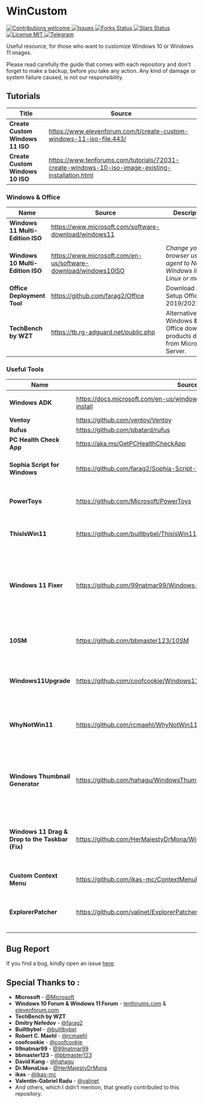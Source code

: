 # WinCustom
<p align="left">
  <!-- Contributions -->
  <a href="">
    <img src="https://img.shields.io/badge/contributions-welcome-orange.svg"
      alt="Contributions welcome" />
  </a>
 <!-- issues -->
  <a href="https://github.com/WinTenDev/WinNetMeter/issues">
    <img src="https://img.shields.io/github/issues/WinTenDev/WinCustom.svg"
      alt="Issues" />
  </a>
  <!-- Forks Status -->
  <a href="https://github.com/WinTenDev/WinNetMeter/network/members">
    <img src="https://img.shields.io/github/forks/WinTenDev/WinCustom.svg"
      alt="Forks Status" />
  </a>
  <!-- Stars Status -->
  <a href="https://github.com/WinTenDev/WinNetMeter/stargazers">
    <img src="https://img.shields.io/github/stars/WinTenDev/WinCustom.svg"
      alt="Stars Status" />
  </a>
 <!-- License --> 
  <a href="https://github.com/WinTenDev/WinNetMeter/blob/master/LICENSE">
    <img src="https://img.shields.io/github/license/WinTenDev/WinCustom.svg"
      alt="License MIT" />
  </a>
  <!-- Telegram -->
  <a href="https://t.me/WinTenDev">
    <img src="https://img.shields.io/static/v1.svg?logo=telegram&label=&message=@WinTenDev&color=blue"
      alt="Telegram" />
  </a>
</p>

Useful resource, for those who want to customize Windows 10 or Windows 11 images.

Please read carefully the guide that comes with each repository and don't forget to make a backup, before you take any action. Any kind of damage or system failure caused, is not our responsibility.

## Tutorials
<table>
    <thead>
        <tr>
            <th>Title</th>
            <th>Source</th>
        </tr>
    </thead>
    <tbody>
        <tr>
            <td><strong>Create Custom Windows 11 ISO</strong></td>
            <td><a
                    href="https://www.elevenforum.com/t/create-custom-windows-11-iso-file.443/">https://www.elevenforum.com/t/create-custom-windows-11-iso-file.443/</a>
            </td>
        </tr>
        <tr>
            <td><strong>Create Custom Windows 10 ISO</strong></td>
            <td><a
                    href="https://www.tenforums.com/tutorials/72031-create-windows-10-iso-image-existing-installation.html">https://www.tenforums.com/tutorials/72031-create-windows-10-iso-image-existing-installation.html</a>
            </td>
        </tr>
    </tbody>
</table>


### Windows & Office
<table>
    <thead>
        <tr>
            <th>Name</th>
            <th>Source</th>
            <th>Description</th>
        </tr>
    </thead>
    <tbody>
        <tr>
            <td><strong>Windows 11 Multi-Edition ISO</strong></td>
            <td><a
                    href="https://www.microsoft.com/software-download/windows11">https://www.microsoft.com/software-download/windows11</a>
            </td>
            <td></td>
        </tr>
        <tr>
            <td><strong>Windows 10 Multi-Edition ISO</strong></td>
            <td><a
                    href="https://www.microsoft.com/en-us/software-download/windows10ISO">https://www.microsoft.com/en-us/software-download/windows10ISO</a>
            </td>
            <td><em>Change your browser user-agent to Non-Windows like Linux or macOS.</em></td>
        </tr>
        <tr>
            <td><strong>Office Deployment Tool</strong></td>
            <td><a href="https://github.com/farag2/Office">https://github.com/farag2/Office</a></td>
            <td>Download and Setup Office 2019/2021/365.</td>
        </tr>
        <tr>
            <td><strong>TechBench by WZT</strong></td>
            <td><a href="https://tb.rg-adguard.net/public.php">https://tb.rg-adguard.net/public.php</a></td>
            <td>Alternative Windows &amp; Office download products directly from Microsoft Server.</td>
        </tr>
    </tbody>
</table>



### Useful Tools
<table>
    <thead>
        <tr>
            <th>Name</th>
            <th>Source</th>
            <th>Description</th>
        </tr>
    </thead>
    <tbody>
        <tr>
            <td><strong>Windows ADK</strong></td>
            <td><a
                    href="https://docs.microsoft.com/en-us/windows-hardware/get-started/adk-install">https://docs.microsoft.com/en-us/windows-hardware/get-started/adk-install</a>
            </td>
            <td>Windows Assessment and Deployment Kit.</td>
        </tr>
        <tr>
            <td><strong>Ventoy</strong></td>
            <td><a href="https://github.com/ventoy/Ventoy">https://github.com/ventoy/Ventoy</a></td>
            <td></td>
        </tr>
        <tr>
            <td><strong>Rufus</strong></td>
            <td><a href="https://github.com/pbatard/rufus">https://github.com/pbatard/rufus</a></td>
            <td></td>
        </tr>
        <tr>
            <td><strong>PC Health Check App</strong></td>
            <td><a href="https://aka.ms/GetPCHealthCheckApp">https://aka.ms/GetPCHealthCheckApp</a></td>
            <td></td>
        </tr>
        <tr>
            <td><strong>Sophia Script for Windows</strong></td>
            <td><a
                    href="https://github.com/farag2/Sophia-Script-for-Windows">https://github.com/farag2/Sophia-Script-for-Windows</a>
            </td>
            <td>Windows 10 &amp; Windows 11 fine-tuning and tweaking</td>
        </tr>
        <tr>
            <td><strong>PowerToys</strong></td>
            <td><a href="https://github.com/Microsoft/PowerToys">https://github.com/Microsoft/PowerToys</a></td>
            <td>Windows system utilities to maximize productivity.</td>
        </tr>
        <tr>
            <td><strong>ThisIsWin11</strong></td>
            <td><a href="https://github.com/builtbybel/ThisIsWin11">https://github.com/builtbybel/ThisIsWin11</a></td>
            <td>Lets you customize Windows 11 all in one place.</td>
        </tr>
        <tr>
            <td><strong>Windows 11 Fixer</strong></td>
            <td><a
                    href="https://github.com/99natmar99/Windows-11-Fixer">https://github.com/99natmar99/Windows-11-Fixer</a>
            </td>
            <td>Windows 11 Fixer is a program designed to make customizing your Windows 11 as easy as possible.</td>
        </tr>
        <tr>
            <td><strong>10SM</strong></td>
            <td><a href="https://github.com/bbmaster123/10SM">https://github.com/bbmaster123/10SM</a></td>
            <td>Native Windows 10 Start Menu/Fullscreen Start for Windows 11.</td>
        </tr>
        <tr>
            <td><strong>Windows11Upgrade</strong></td>
            <td><a
                    href="https://github.com/coofcookie/Windows11Upgrade">https://github.com/coofcookie/Windows11Upgrade</a>
            </td>
            <td>Windows 11 Upgrade tool that bypasses new Microsoft´s requirements.</td>
        </tr>
        <tr>
            <td><strong>WhyNotWin11</strong></td>
            <td><a href="https://github.com/rcmaehl/WhyNotWin11">https://github.com/rcmaehl/WhyNotWin11</a></td>
            <td>Detection Script to help identify why your PC isn&#39;t Windows 11 Release Ready.</td>
        </tr>
        <tr>
            <td><strong> Windows Thumbnail Generator</strong></td>
            <td><a
                    href="https://github.com/hahagu/WindowsThumbnailGenerator">https://github.com/hahagu/WindowsThumbnailGenerator</a>
            </td>
            <td>On Windows 11, the feature to have thumbnails for folder icons which show their content has been
                removed.</td>
        </tr>
        <tr>
            <td><strong>Windows 11 Drag &amp; Drop to the Taskbar (Fix)</strong></td>
            <td><a
                    href="https://github.com/HerMajestyDrMona/Windows11DragAndDropToTaskbarFix">https://github.com/HerMajestyDrMona/Windows11DragAndDropToTaskbarFix</a>
            </td>
            <td>This program fixes the missing &quot;Drag &amp; Drop to the Taskbar&quot; support in Windows 11.</td>
        </tr>
        <tr>
            <td><strong>Custom Context Menu</strong></td>
            <td><a
                    href="https://github.com/ikas-mc/ContextMenuForWindows11">https://github.com/ikas-mc/ContextMenuForWindows11</a>
            </td>
            <td>Add Custom Context Menu For Windows11</td>
        </tr>
        <tr>
            <td><strong>ExplorerPatcher</strong></td>
            <td><a href="https://github.com/valinet/ExplorerPatcher">https://github.com/valinet/ExplorerPatcher</a></td>
            <td>This project aims to enhance the working environment on Windows.</td>
        </tr>
    </tbody>
</table>

## Bug Report
If you find a bug, kindly open an issue [here](https://github.com/WinTenDev/WinCustom/issues/new).

## Special Thanks to :
- **Microsoft** - [@Microsoft](https://github.com/Microsoft "@Microsoft")
- **Windows 10 Forum & Windows 11 Forum** - [tenforums.com](https://www.tenforums.com "tenforums.com") &
[elevenforum.com](https://www.elevenforum.com "elevenforum.com")
- **TechBench by WZT**
- **Dmitry Nefedov** - [@farag2](https://github.com/@farag2 "@farag2")
- **Builtbybel** - [@builtbybel](https://github.com/@builtbybel "@builtbybel")
- **Robert C. Maehl** - [@rcmaehl](https://github.com/@rcmaehl "@rcmaehl")
- **coofcookie** - [@coofcookie](https://github.com/@coofcookie "@coofcookie")
- **99natmar99** - [@99natmar99](https://github.com/@99natmar99 "@99natmar99")
- **bbmaster123** - [@bbmaster123](https://github.com/@bbmaster123 "@bbmaster123")
- **David Kang** - [@hahagu](https://github.com/@hahagu "@hahagu")
- **Dr.MonaLisa** - [@HerMajestyDrMona](https://github.com/@HerMajestyDrMona "@HerMajestyDrMona")
- **ikas** - [@ikas-mc](https://github.com/@ikas-mc "@ikas-mc")
- **Valentin-Gabriel Radu** - [@valinet](https://github.com/@valinet "@valinet")
- And others, which I didn't mention, that greatly contributed to this repository.
